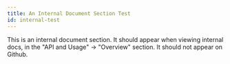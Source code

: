 ```yaml
---
title: An Internal Document Section Test
id: internal-test
---
```


This is an internal document section.
It should appear when viewing internal docs, in the "API and Usage" -> "Overview" section.
It should not appear on Github.
